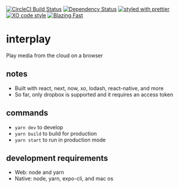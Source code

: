 [![CircleCI Build Status](https://img.shields.io/circleci/project/github/sikhote/interplay.app/master.svg?label=CircleCI)](https://circleci.com/gh/sikhote/interplay)
[![Dependency Status](https://david-dm.org/sikhote/interplay.app.svg)](https://david-dm.org/sikhote/interplay)
[![styled with prettier](https://img.shields.io/badge/styled_with-prettier-ff69b4.svg)](https://github.com/prettier/prettier)
[![XO code style](https://img.shields.io/badge/code_style-XO-5ed9c7.svg)](https://github.com/xojs/xo)
[![Blazing Fast](https://img.shields.io/badge/speed-blazing%20%F0%9F%94%A5-brightgreen.svg)](https://twitter.com/acdlite/status/974390255393505280)

# interplay

Play media from the cloud on a browser

## notes

- Built with react, next, now, xo, lodash, react-native, and more
- So far, only dropbox is supported and it requires an access token

## commands

- `yarn dev` to develop
- `yarn build` to build for production
- `yarn start` to run in production mode

## development requirements

- Web: node and yarn
- Native: node, yarn, expo-cli, and mac os
